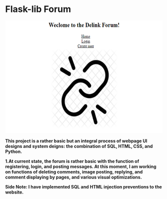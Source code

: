 # Flask-lib Forum
<img src="Delink.png" alt="Delink" width='535px' height='360px'>

**This project is a rather basic but an integral process of webpage UI designs and system deigns: the combination of SQL, HTML, CSS, and Python.**

**1.At current state, the forum is rather basic with the function of registering, login, and posting messages. At this moment, I am working on functions of deleting comments, image posting, replying, and comment displaying by pages, and various visual optimizations.**

**__Side Note__: I have implemented SQL and HTML injection preventions to the website.**
